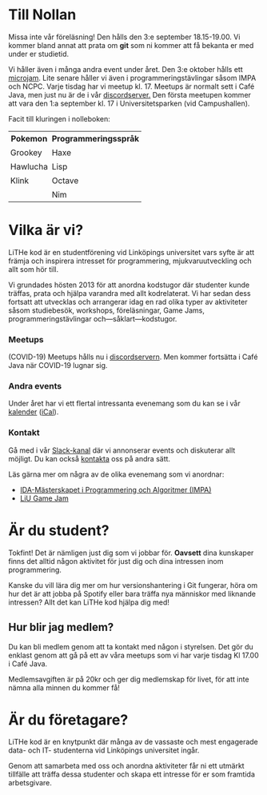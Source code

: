 <div id="important-information">
	<h1>Till Nollan</h1>
	<p>
        Missa inte vår föreläsning! Den hålls den 3:e september 18.15-19.00. Vi
        kommer bland annat att prata om <b>git</b> som ni kommer att få bekanta
        er med under er studietid.
	</p>
    <p>
        Vi håller även i många andra event under året. Den 3:e oktober hålls
        ett <a href="/microjam/se/">microjam</a>. Lite senare håller vi även i
        programmeringstävlingar såsom IMPA och NCPC. Varje tisdag har vi meetup
        kl. 17. Meetups är normalt sett i Café Java, men just nu är de i vår <a
        href="https://discord.gg/UG5YYsN">discordserver.</a> Den första
        meetupen kommer att vara den 1:a september kl. 17 i Universitetsparken
        (vid Campushallen).
    </p>
    <p>
        Facit till kluringen i nolleboken:
        <style>
            table.hidden-table {
                background: var(--primary-color);
                border-spacing: 0px;
            }
            table.hidden-table:hover {
                background: var(--footer-bg-color);
            }
            .hidden-table table, td, th, tr {
                border: 1px solid var(--primary-color);
                border-collapse: collapse;
            }
            .hidden-table td, th {
                padding: 0.25em;
            }
        </style>
        <table class="hidden-table">
            <tr>
                <th>Pokemon</th>
                <th>Programmeringsspråk</th>
            </tr>
            <tr>
                <td>Grookey</td>
                <td>Haxe</td>
            </tr>
            <tr>
                <td>Hawlucha</td>
                <td>Lisp</td>
            </tr>
            <tr>
                <td>Klink</td>
                <td>Octave</td>
            </tr>
            <tr>
                <td></td>
                <td>Nim</td>
            </tr>
        </table>
    </p>
</div>

# Vilka är vi?

LiTHe kod är en studentförening vid Linköpings universitet vars syfte
är att främja och inspirera intresset för programmering,
mjukvaruutveckling och allt som hör till.

Vi grundades hösten 2013 för att anordna kodstugor där studenter kunde träffas,
prata och hjälpa varandra med allt kodrelaterat.
Vi har sedan dess fortsatt att utvecklas och arrangerar
idag en rad olika typer av aktiviteter såsom studiebesök, workshops,
föreläsningar, Game Jams, programmeringstävlingar och—såklart—kodstugor.

<div id="introduction">
	<div class="intro-card">
		<h3>Meetups</h3>
		<i class="symbol fas fa-mug-hot"></i>
		<p>
			(COVID-19) Meetups hålls nu i <a href="https://discord.gg/UG5YYsN">discordservern</a>.
			Men kommer fortsätta i Café Java när COVID-19 lugnar sig.
		</p>
	</div>
	<div class="intro-card">
		<h3>Andra events</h3>
		<i class="symbol fas fa-calendar-day"></i>
		<p>
			Under året har vi ett flertal intressanta evenemang som du kan se i vår <a
			href="https://calendar.google.com/calendar/b/0?cid=bGl0aGVrb2Quc2VfZmE0bXNnbDdxcG1zZG5zNW9jNGZxNDhhZ29AZ3JvdXAuY2FsZW5kYXIuZ29vZ2xlLmNvbQ">kalender</a>
			(<a href="https://calendar.google.com/calendar/ical/lithekod.se_fa4msgl7qpmsdns5oc4fq48ago%40group.calendar.google.com/public/basic.ics">iCal</a>).
		</p>
	</div>
	<div class="intro-card">
		<h3>Kontakt</h3>
		<i class="symbol fab fa-slack"></i>
		<p>
			Gå med i vår <a href="https://lithe-kod.slack.com/">Slack-kanal</a> där vi
			annonserar events och diskuterar allt möjligt.
			Du kan också <a href="/contact/se/">kontakta</a> oss på andra sätt.
		</p>
	</div>
</div>

Läs gärna mer om några av de olika evenemang som vi anordnar:

* [IDA-Mästerskapet i Programmering och Algoritmer (IMPA)](https://www.ida.liu.se/projects/impa/new/)
* [LiU Game Jam](https://lithekod.se/gamejam/se/)

# Är du student?

Tokfint! Det är nämligen just dig som vi jobbar för.
**Oavsett** dina kunskaper finns det alltid någon aktivitet för just dig och
dina intressen inom programmering.

Kanske du vill lära dig mer om hur versionshantering i Git fungerar, höra om hur det är att jobba på Spotify eller bara träffa nya människor med liknande intressen? Allt det kan LiTHe kod hjälpa dig med!

## Hur blir jag medlem?
Du kan bli medlem genom att ta kontakt med någon i styrelsen.
Det gör du enklast genom att gå på ett av våra meetups som vi har varje tisdag
Kl 17.00 i Café Java.

Medlemsavgiften är på 20kr och ger dig medlemskap för livet, för att inte nämna alla minnen du kommer få!

# Är du företagare?

LiTHe kod är en knytpunkt där många av de vassaste och mest engagerade data- och IT-
studenterna vid Linköpings universitet ingår.

Genom att samarbeta med oss och anordna aktiviteter får ni ett utmärkt tillfälle
att träffa dessa studenter och skapa ett intresse för er som framtida arbetsgivare.
